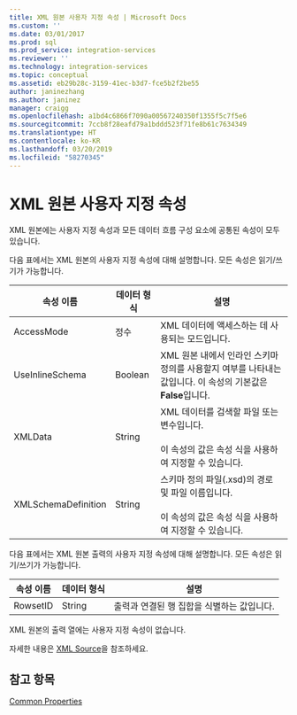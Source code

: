 ```yaml
---
title: XML 원본 사용자 지정 속성 | Microsoft Docs
ms.custom: ''
ms.date: 03/01/2017
ms.prod: sql
ms.prod_service: integration-services
ms.reviewer: ''
ms.technology: integration-services
ms.topic: conceptual
ms.assetid: eb29b28c-3159-41ec-b3d7-fce5b2f2be55
author: janinezhang
ms.author: janinez
manager: craigg
ms.openlocfilehash: a1bd4c6866f7090a00567240350f1355f5c7f5e6
ms.sourcegitcommit: 7ccb8f28eafd79a1bddd523f71fe8b61c7634349
ms.translationtype: HT
ms.contentlocale: ko-KR
ms.lasthandoff: 03/20/2019
ms.locfileid: "58270345"
---
```

# <a name="xml-source-custom-properties"></a>XML 원본 사용자 지정 속성
  XML 원본에는 사용자 지정 속성과 모든 데이터 흐름 구성 요소에 공통된 속성이 모두 있습니다.  
  
 다음 표에서는 XML 원본의 사용자 지정 속성에 대해 설명합니다. 모든 속성은 읽기/쓰기가 가능합니다.  
  
|속성 이름|데이터 형식|설명|  
|-------------------|---------------|-----------------|  
|AccessMode|정수|XML 데이터에 액세스하는 데 사용되는 모드입니다.|  
|UseInlineSchema|Boolean|XML 원본 내에서 인라인 스키마 정의를 사용할지 여부를 나타내는 값입니다. 이 속성의 기본값은 **False**입니다.|  
|XMLData|String|XML 데이터를 검색할 파일 또는 변수입니다.<br /><br /> 이 속성의 값은 속성 식을 사용하여 지정할 수 있습니다.|  
|XMLSchemaDefinition|String|스키마 정의 파일(.xsd)의 경로 및 파일 이름입니다.<br /><br /> 이 속성의 값은 속성 식을 사용하여 지정할 수 있습니다.|  
  
 다음 표에서는 XML 원본 출력의 사용자 지정 속성에 대해 설명합니다. 모든 속성은 읽기/쓰기가 가능합니다.  
  
|속성 이름|데이터 형식|설명|  
|-------------------|---------------|-----------------|  
|RowsetID|String|출력과 연결된 행 집합을 식별하는 값입니다.|  
  
 XML 원본의 출력 열에는 사용자 지정 속성이 없습니다.  
  
 자세한 내용은 [XML Source](../../integration-services/data-flow/xml-source.md)을 참조하세요.  
  
## <a name="see-also"></a>참고 항목  
 [Common Properties](https://msdn.microsoft.com/library/51973502-5cc6-4125-9fce-e60fa1b7b796)  
  
  
